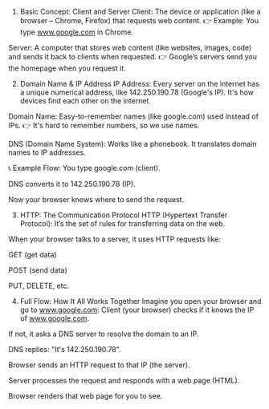 1. Basic Concept: Client and Server
Client: The device or application (like a browser – Chrome, Firefox) that requests web content.
👉 Example: You type www.google.com in Chrome.

Server: A computer that stores web content (like websites, images, code) and sends it back to clients when requested.
👉 Google’s servers send you the homepage when you request it.


2. Domain Name & IP Address
IP Address: Every server on the internet has a unique numerical address, like 142.250.190.78 (Google's IP).
It's how devices find each other on the internet.

Domain Name: Easy-to-remember names (like google.com) used instead of IPs.
👉 It's hard to remember numbers, so we use names.

DNS (Domain Name System): Works like a phonebook. It translates domain names to IP addresses.

📞 Example Flow:
You type google.com (client).

DNS converts it to 142.250.190.78 (IP).

Now your browser knows where to send the request.

3. HTTP: The Communication Protocol
HTTP (Hypertext Transfer Protocol): It’s the set of rules for transferring data on the web.

When your browser talks to a server, it uses HTTP requests like:

GET (get data)

POST (send data)

PUT, DELETE, etc.

4. Full Flow: How It All Works Together
Imagine you open your browser and go to www.google.com:
Client (your browser) checks if it knows the IP of www.google.com.

If not, it asks a DNS server to resolve the domain to an IP.

DNS replies: "It's 142.250.190.78".

Browser sends an HTTP request to that IP (the server).

Server processes the request and responds with a web page (HTML).

Browser renders that web page for you to see.